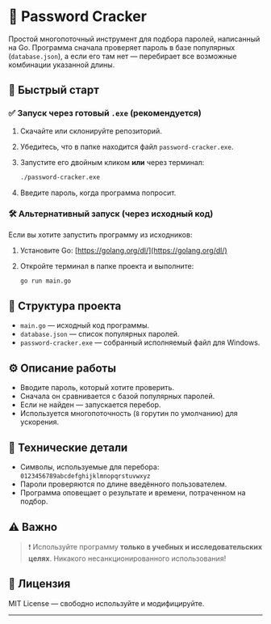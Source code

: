 # 🔐 Password Cracker

Простой многопоточный инструмент для подбора паролей, написанный на Go. Программа сначала проверяет пароль в базе популярных (`database.json`), а если его там нет — перебирает все возможные комбинации указанной длины.

## 🚀 Быстрый старт

### ✅ Запуск через готовый `.exe` (рекомендуется)

1. Скачайте или склонируйте репозиторий.

2. Убедитесь, что в папке находится файл `password-cracker.exe`.

3. Запустите его двойным кликом **или** через терминал:

   ```bash
   ./password-cracker.exe
   ```

4. Введите пароль, когда программа попросит.

### 🛠 Альтернативный запуск (через исходный код)

Если вы хотите запустить программу из исходников:

1. Установите Go:
   [https://golang.org/dl/](https://golang.org/dl/)

2. Откройте терминал в папке проекта и выполните:

   ```bash
   go run main.go
   ```

## 📁 Структура проекта

* `main.go` — исходный код программы.
* `database.json` — список популярных паролей.
* `password-cracker.exe` — собранный исполняемый файл для Windows.

## ⚙️ Описание работы

* Вводите пароль, который хотите проверить.
* Сначала он сравнивается с базой популярных паролей.
* Если не найден — запускается перебор.
* Используется многопоточность (`8` горутин по умолчанию) для ускорения.

## 🧩 Технические детали

* Символы, используемые для перебора: `0123456789abcdefghijklmnopqrstuvwxyz`
* Пароли проверяются по длине введённого пользователем.
* Программа оповещает о результате и времени, потраченном на подбор.

## ⚠️ Важно

> ❗ Используйте программу **только в учебных и исследовательских целях**.
> Никакого несанкционированного использования!

## 📄 Лицензия

MIT License — свободно используйте и модифицируйте.

---
